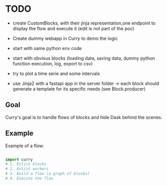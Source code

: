 # TODO

- create CustomBlocks, with their jinja representation,one endpoint to display the flow and execute it (edit is not part of the poc)

- Create dummy webapp in Curry to demo the logic
- start with same python env code
- start with obvious blocks (loading data, saving data, dummy python function execution, log, export to csv)
- try to plot a time serie and some intervals
- use Jinja2 with a fastapi app in the server folder -> each block should generate a template for its specific needs (see Block.producer)

## Goal

Curry's goal is to handle flows of blocks and hide Dask behind the scenes.

## Example

Example of a flow:

```python

import curry
# 1. Enlist blocks
# 2. Enlist workers
# 3. Build a flow (a graph of blocks)
# 4. Execute the flow

```
